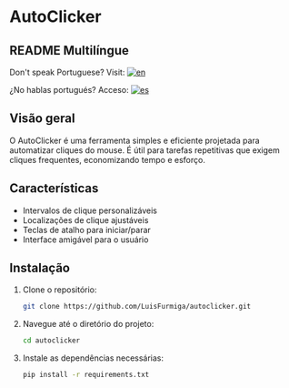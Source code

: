 # AutoClicker

## README Multilíngue
Don't speak Portuguese? Visit: [![en](https://img.shields.io/badge/lang-en-red.svg)](https://github.com/LuisFurmiga/Autoclicker/blob/main/README.us.md)

¿No hablas portugués? Acceso: [![es](https://img.shields.io/badge/lang-es-yellow.svg)](https://github.com/LuisFurmiga/Autoclicker/blob/main/README.es.md)

## Visão geral
O AutoClicker é uma ferramenta simples e eficiente projetada para automatizar cliques do mouse. É útil para tarefas repetitivas que exigem cliques frequentes, economizando tempo e esforço.

## Características
- Intervalos de clique personalizáveis
- Localizações de clique ajustáveis
- Teclas de atalho para iniciar/parar
- Interface amigável para o usuário

## Instalação
1. Clone o repositório:
    ```sh
    git clone https://github.com/LuisFurmiga/autoclicker.git
    ```
2. Navegue até o diretório do projeto:
    ```sh
    cd autoclicker
    ```
3. Instale as dependências necessárias:
    ```sh
    pip install -r requirements.txt
    ```
